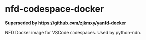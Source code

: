 # nfd-codespace-docker

**Superseded by https://github.com/zjkmxy/yanfd-docker**

NFD Docker image for VSCode codespaces. Used by python-ndn.
